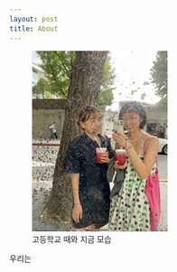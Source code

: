 ```yaml
---
layout: post
title: About
---
```


<figure>
  <img src="assets/images/seoul_0821.jpeg" />
  <figcaption>
    고등학교 때와 지금 모습 
  </figcaption>
</figure>

우리는 